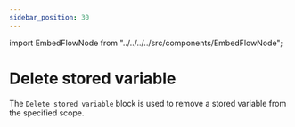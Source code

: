 ```yaml
---
sidebar_position: 30
---
```


import EmbedFlowNode from "../../../../src/components/EmbedFlowNode";

# Delete stored variable

The `Delete stored variable` block is used to remove a stored variable from the specified scope.

<EmbedFlowNode type="action_variable_delete" />
